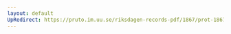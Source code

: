 ```yaml
---
layout: default
UpRedirect: https://pruto.im.uu.se/riksdagen-records-pdf/1867/prot-1867--ak--206/prot-1867--ak--206_004.pdf
---
```

